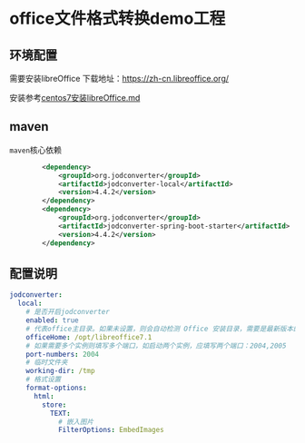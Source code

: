 # office文件格式转换demo工程

## 环境配置

需要安装libreOffice 下载地址：https://zh-cn.libreoffice.org/

安装参考[centos7安装libreOffice.md](centos7安装libreOffice.md.md)

## maven
`maven`核心依赖
```xml
        <dependency>
            <groupId>org.jodconverter</groupId>
            <artifactId>jodconverter-local</artifactId>
            <version>4.4.2</version>
        </dependency>
        <dependency>
            <groupId>org.jodconverter</groupId>
            <artifactId>jodconverter-spring-boot-starter</artifactId>
            <version>4.4.2</version>
        </dependency>
```
## 配置说明
```yml
jodconverter:
  local:
    # 是否开启jodconverter
    enabled: true
    # 代表office主目录。如果未设置，则会自动检测 Office 安装目录，需要是最新版本的 LibreOffice。
    officeHome: /opt/libreoffice7.1
    # 如果需要多个实例则填写多个端口，如启动两个实例，应填写两个端口：2004,2005
    port-numbers: 2004
    # 临时文件夹
    working-dir: /tmp
    # 格式设置
    format-options:
      html:
        store:
          TEXT:
            # 嵌入图片
            FilterOptions: EmbedImages
```
